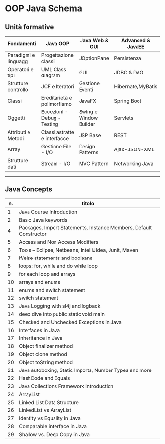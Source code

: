 # OOP Java Schema

## Unità formative

| Fondamenti            | Java OOP                     | Java Web & GUI         | Advanced & JavaEE |
| --------------------- | ---------------------------- | ---------------------- | ----------------- |
| Paradigmi e linguaggi | Progettazione classi         | JOptionPane            | Persistenza       |
| Operatori e tipi      | UML Class diagram            |  GUI                      | JDBC & DAO        |
| Strutture controllo   | JCF e Iteratori              |  Gestione Eventi    | Hibernate/MyBatis |
| Classi                | Ereditarietà e polimorfismo  | JavaFX                 | Spring Boot       |
| Oggetti               | Eccezioni - Debug - Testing  | Swing e Window Builder | Servlets          |
| Attributi e Metodi    | Classi astratte e interfacce | JSP Base               | REST              |
| Array                 | Gestione File - I/O          | Design Patterns        | Ajax-JSON-XML     |
| Strutture dati        | Stream - I/O                 | MVC Pattern            | Networking Java   |

---


## Java Concepts

| n.  | titolo                                                             |
| --- | ------------------------------------------------------------------ |
| 1   | Java Course Introduction                                           |
| 2   | Basic Java keywords                                                |
| 4   | Packages, Import Statements, Instance Members, Default Constructor |
| 5   | Access and Non Access Modifiers                                    |
| 6   | Tools – Eclipse, Netbeans, IntelliJIdea, Junit, Maven              |
| 7   | if/else statements and booleans                                    |
| 8   | loops: for, while and do while loop                                |
| 9   | for each loop and arrays                                           |
| 10  | arrays and enums                                                   |
| 11  | enums and switch statement                                         |
| 12  | switch statement                                                   |
| 13  | Java Logging with sl4j and logback                                 |
| 14  | deep dive into public static void main                             |
| 15  | Checked and Unchecked Exceptions in Java                           |
| 16  | Interfaces in Java                                                 |
| 17  | Inheritance in Java                                                |
| 18  | Object finalizer method                                            |
| 19  | Object clone method                                                |
| 20  | Object toString method                                             |
| 21  | Java autoboxing, Static Imports, Number Types and more             |
| 22  | HashCode and Equals                                                |
| 23  | Java Collections Framework Introduction                            |
| 24  | ArrayList                                                          |
| 25  | Linked List Data Structure                                         |
| 26  | LinkedList vs ArrayList                                            |
| 27  | Identity vs Equality in Java                                       |
| 28  | Comparable interface in Java                                       |
| 29  | Shallow vs. Deep Copy in Java                                      |
